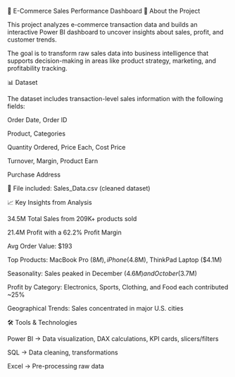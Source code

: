 🛒 E-Commerce Sales Performance Dashboard
📌 About the Project

This project analyzes e-commerce transaction data and builds an interactive Power BI dashboard to uncover insights about sales, profit, and customer trends.

The goal is to transform raw sales data into business intelligence that supports decision-making in areas like product strategy, marketing, and profitability tracking.

📊 Dataset

The dataset includes transaction-level sales information with the following fields:

Order Date, Order ID

Product, Categories

Quantity Ordered, Price Each, Cost Price

Turnover, Margin, Product Earn

Purchase Address

📂 File included: Sales_Data.csv (cleaned dataset)

📈 Key Insights from Analysis

34.5M Total Sales from 209K+ products sold

21.4M Profit with a 62.2% Profit Margin

Avg Order Value: $193

Top Products: MacBook Pro ($8M), iPhone ($4.8M), ThinkPad Laptop ($4.1M)

Seasonality: Sales peaked in December ($4.6M) and October ($3.7M)

Profit by Category: Electronics, Sports, Clothing, and Food each contributed ~25%

Geographical Trends: Sales concentrated in major U.S. cities

🛠 Tools & Technologies

Power BI → Data visualization, DAX calculations, KPI cards, slicers/filters

SQL → Data cleaning, transformations

Excel → Pre-processing raw data
